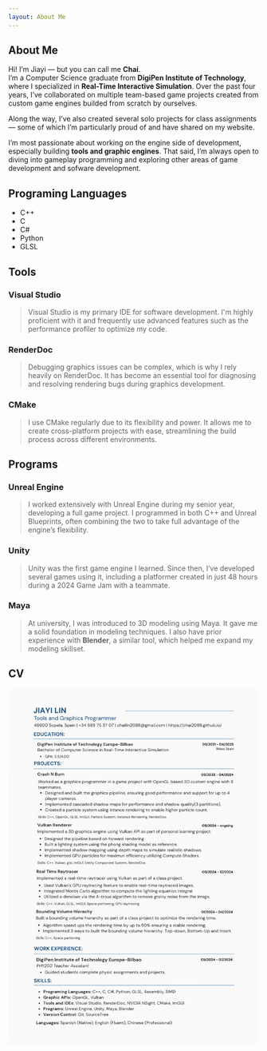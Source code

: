```yaml
---
layout: About Me
---
```


## About Me
Hi! I’m Jiayi — but you can call me __Chai__.\
I’m a Computer Science graduate from __DigiPen Institute of Technology__, where I specialized in __Real-Time Interactive Simulation__. Over the past four years, I’ve collaborated on multiple team-based game projects created from custom game engines builded from scratch by ourselves.

Along the way, I’ve also created several solo projects for class assignments — some of which I’m particularly proud of and have shared on my website.

I’m most passionate about working on the engine side of development, especially building __tools and graphic engines__. That said, I’m always open to diving into gameplay programming and exploring other areas of game development and sofware development.

## Programing Languages

* C++
* C
* C#
* Python
* GLSL

## Tools

### Visual Studio
> Visual Studio is my primary IDE for software development. I'm highly proficient with it and frequently use advanced features such as the performance profiler to optimize my code.

### RenderDoc
> Debugging graphics issues can be complex, which is why I rely heavily on RenderDoc. It has become an essential tool for diagnosing and resolving rendering bugs during graphics development.

### CMake
> I use CMake regularly due to its flexibility and power. It allows me to create cross-platform projects with ease, streamlining the build process across different environments.

## Programs

### Unreal Engine
> I worked extensively with Unreal Engine during my senior year, developing a full game project. I programmed in both C++ and Unreal Blueprints, often combining the two to take full advantage of the engine’s flexibility.

### Unity
> Unity was the first game engine I learned. Since then, I’ve developed several games using it, including a platformer created in just 48 hours during a 2024 Game Jam with a teammate.

### Maya
> At university, I was introduced to 3D modeling using Maya. It gave me a solid foundation in modeling techniques. I also have prior experience with __Blender__, a similar tool, which helped me expand my modeling skillset.

## CV
![CV](/assets/img/JiayiLin_CV_GraphicsProgrammer.png)
